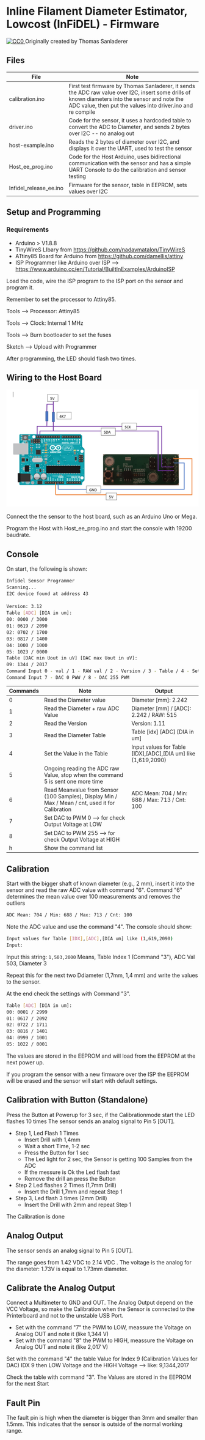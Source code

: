 # Inline Filament Diameter Estimator, Lowcost (InFiDEL) - Firmware

<p xmlns:dct="http://purl.org/dc/terms/" xmlns:vcard="http://www.w3.org/2001/vcard-rdf/3.0#">
  <a rel="license"
     href="http://creativecommons.org/publicdomain/zero/1.0/">
    <img src="https://licensebuttons.net/p/zero/1.0/80x15.png" style="border-style: none;" alt="CC0" />
  </a>
  Originally created by Thomas Sanladerer
</p>

## Files
| File | Note |
| ------ | ------ |
| calibration.ino | First test firmware by Thomas Sanladerer, it sends the ADC raw value over I2C, insert some drills of known diameters into the sensor and note the ADC value, then put the values into driver.ino and re compile |
| driver.ino | Code for the sensor, it uses a hardcoded table to convert the ADC to Diameter, and sends 2 bytes over I2C -- no analog out |
| host-example.ino | Reads  the 2 bytes of diameter over I2C, and displays it over the UART, used to test the sensor |
| Host_ee_prog.ino | Code for the Host Arduino, uses bidirectional communication with the sensor and has a simple UART Console to do the calibration and sensor testing |
| Infidel_release_ee.ino | Firmware for the sensor, table in EEPROM, sets values over I2C |

## Setup and Programming 

### Requirements
- Arduino > V1.8.8
- TinyWireS LIbary from https://github.com/nadavmatalon/TinyWireS
- ATtiny85 Board for Arduino from https://github.com/damellis/attiny
- ISP Programmer like Arduino over ISP --> https://www.arduino.cc/en/Tutorial/BuiltInExamples/ArduinoISP
 
Load the code, wire the ISP program to the ISP port on the sensor and program it.

Remember to set the processor to Attiny85.

Tools --> Processor: Attiny85

Tools --> Clock: Internal 1 MHz

Tools --> Burn bootloader to set the fuses


Sketch --> Upload with Programmer

After programming, the LED should flash two times.

## Wiring to the Host Board

![Alt text](host_to_sensor_arduino.PNG?raw=true "Wire Diagram")

Connect the the sensor to the host board, such as an Arduino Uno or Mega.

Program the Host with Host_ee_prog.ino and start the console with 19200 baudrate.

## Console

On start, the following is shown:
```sh
Infidel Sensor Programmer
Scanning...
I2C device found at address 43 
 
Version: 3.12
Table [ADC] [DIA in um]:
00: 0000 / 3000
01: 0619 / 2090
02: 0702 / 1700
03: 0817 / 1400
04: 1000 / 1000
05: 1023 / 0000
Table [DAC min Uout in uV] [DAC max Uout in uV]:
09: 1344 / 2017
Command Input 0 - val / 1 - RAW val / 2 - Version / 3 - Table / 4 - Set Tabel Val / 5 - Ongoing raw read / 6 - sample Mean ADC Val
Command Input 7 - DAC 0 PWW / 8 - DAC 255 PWM

```

| Commands | Note |  Output |
| ------ | ------ |  ------ |
| 0 | Read the Diameter value  |  Diameter [mm]: 2.242 |
| 1 | Read the Diameter + raw ADC Value | Diameter [mm] / [ADC]: 2.242 / RAW: 515 |
| 2 | Read the Version | Version: 1.11 |
| 3 | Read the Diameter Table | Table [idx] [ADC] [DIA in um] |
| 4 | Set the Value in the Table | Input values for Table [IDX],[ADC],[DIA um] like (1,619,2090) |
| 5 | Ongoing reading the ADC raw Value, stop when the command 5 is sent one more time | 
| 6 | Read Meanvalue from Sensor (100 Samples), Display Min / Max / Mean / cnt, used it for Calibration | ADC Mean: 704 / Min: 688 / Max: 713 / Cnt: 100 |
| 7 | Set DAC to PWM 0 --> for check Output Voltage at LOW |
| 8 | Set DAC to PWM 255 --> for check Output Voltage at HIGH |
| h | Show the command list |

## Calibration

Start with the bigger shaft of known diameter (e.g., 2 mm), insert it into the sensor and read the raw ADC value with command "6".
Command "6" determines the mean value over 100 measurements and removes the outliers

```sh
ADC Mean: 704 / Min: 688 / Max: 713 / Cnt: 100
```
Note the ADC value and use the command "4".
The console should show:

```sh
Input values for Table [IDX],[ADC],[DIA um] like (1,619,2090)
Input: 
```

Input this string: `1,503,2000`
Means, Table Index 1 (Command "3"), ADC Val 503, Diameter 3

Repeat this for the next two Ddiameter (1,7mm, 1,4 mm) and write the values to the sensor.

At the end check the settings with Command "3".

```sh
Table [ADC] [DIA in um]:
00: 0001 / 2999
01: 0617 / 2092
02: 0722 / 1711
03: 0816 / 1401
04: 0999 / 1001
05: 1022 / 0001
```

The values are stored in the EEPROM and will load from the EEPROM at the next power up.

If you program the sensor with a new firmware over the ISP the EEPROM will be erased and the sensor will start with default settings.
 
## Calibration with Button (Standalone)

Press the Button at Powerup for 3 sec, if the Calibrationmode start the LED flashes 10 times
The sensor sends an analog signal to Pin 5 [OUT].

* Step 1, Led Flash 1 Times
	*   Insert Drill with 1,4mm
	*   Wait a short Time, 1-2 sec
	*   Press the Button for 1 sec
	*   The Led light for 2 sec, the Sensor is getting 100 Samples from the ADC 
	*   If the messure is Ok the Led flash fast
	*   Remove the drill an press the Button
*   Step 2 Led flashes 2 Times (1,7mm Drill)
    *   Insert the Drill 1,7mm and repeat Step 1
*   Step 3, Led flash 3 times (2mm Drill)
	*   Insert the Drill with 2mm and repeat Step 1

The Calibration is done

## Analog Output
 
The sensor sends an analog signal to Pin 5 [OUT].

The range goes from 1.42 VDC to 2.14 VDC .
The voltage is the analog for the diameter: 1.73V is equal to 1.73mm diameter.

## Calibrate the Analog Output

Connect a Multimeter to GND and OUT.
The Analog Output depend on the VCC Voltage, so make the Calibration when the Sensor is connected to the Printerboard
and not to the unstable USB Port.

* Set with the command "7" the PWM to LOW, meassure the Voltage on Analog OUT and note it (like 1,344 V)
* Set with the command "8" the PWM to HIGH, meassure the Voltage on Analog OUT and note it (like 2,017 V)

Set with the command "4" the table Value for Index 9 (Calibration Values for DAC)
IDX 9 then LOW Voltage and the HIGH Voltage --> like: 9,1344,2017

Check the table with command "3".
The Values are stored in the EEPROM for the next Start

## Fault Pin

The fault pin is high when the diameter is bigger than 3mm and smaller than 1.5mm.
This indicates that the sensor is outside of the normal working range.
 
 
 
 


